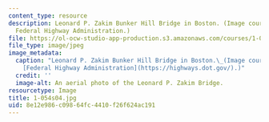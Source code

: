 ```yaml
---
content_type: resource
description: Leonard P. Zakim Bunker Hill Bridge in Boston. (Image courtesy of the
  Federal Highway Administration.)
file: https://ol-ocw-studio-app-production.s3.amazonaws.com/courses/1-054-mechanics-and-design-of-concrete-structures-spring-2004/8e12e986c09864fc4410f26f624ac191_1-054s04.jpg
file_type: image/jpeg
image_metadata:
  caption: "Leonard P. Zakim Bunker Hill Bridge in Boston.\_(Image courtesy of the\_\
    [Federal Highway Administration](https://highways.dot.gov/).)"
  credit: ''
  image-alt: An aerial photo of the Leonard P. Zakim Bridge.
resourcetype: Image
title: 1-054s04.jpg
uid: 8e12e986-c098-64fc-4410-f26f624ac191
---
```

